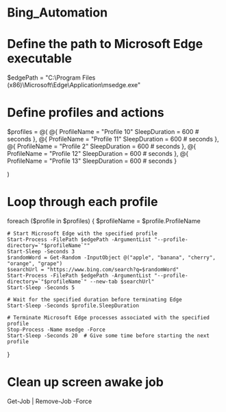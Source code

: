 # Bing_Automation

# Define the path to Microsoft Edge executable
$edgePath = "C:\Program Files (x86)\Microsoft\Edge\Application\msedge.exe"

# Define profiles and actions
$profiles = @(
    @{
        ProfileName = "Profile 10"
        SleepDuration = 600  # seconds
    },
    @{
        ProfileName = "Profile 11"
        SleepDuration = 600  # seconds
    },
    @{
        ProfileName = "Profile 2"
        SleepDuration = 600  # seconds
    },
    @{
        ProfileName = "Profile 12"
        SleepDuration = 600  # seconds
    },
    @{
        ProfileName = "Profile 13"
        SleepDuration = 600  # seconds
    }

)

# Loop through each profile
foreach ($profile in $profiles) {
    $profileName = $profile.ProfileName

    # Start Microsoft Edge with the specified profile
    Start-Process -FilePath $edgePath -ArgumentList "--profile-directory=`"$profileName`"" 
    Start-Sleep -Seconds 3
    $randomWord = Get-Random -InputObject @("apple", "banana", "cherry", "orange", "grape")
    $searchUrl = "https://www.bing.com/search?q=$randomWord"
    Start-Process -FilePath $edgePath -ArgumentList "--profile-directory=`"$profileName`" --new-tab $searchUrl"
    Start-Sleep -Seconds 5

    # Wait for the specified duration before terminating Edge
    Start-Sleep -Seconds $profile.SleepDuration

    # Terminate Microsoft Edge processes associated with the specified profile
    Stop-Process -Name msedge -Force
    Start-Sleep -Seconds 20  # Give some time before starting the next profile
}

# Clean up screen awake job
Get-Job | Remove-Job -Force
